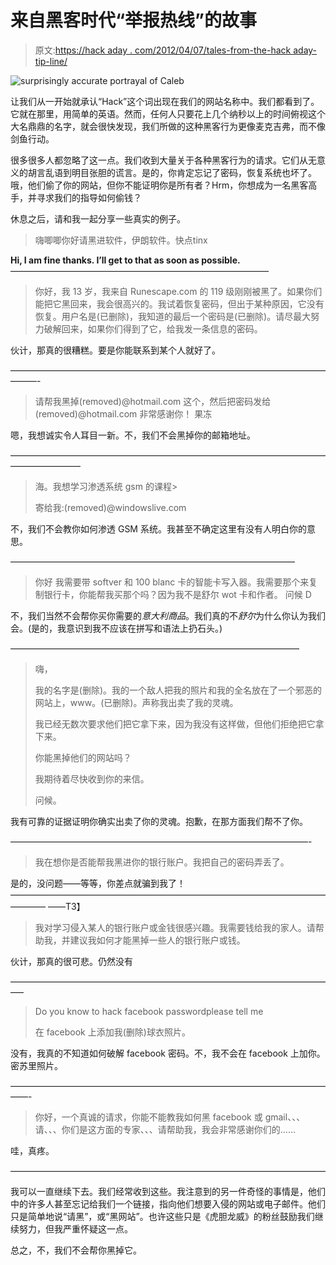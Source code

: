 # 来自黑客时代“举报热线”的故事

> 原文:[https://hack aday . com/2012/04/07/tales-from-the-hack aday-tip-line/](https://hackaday.com/2012/04/07/tales-from-the-hackaday-tip-line/)

![surprisingly accurate portrayal of Caleb](../Images/000a4192d252ff81c38fd7c74448c1db.png "surprisingly accurate portrayal of Caleb")

让我们从一开始就承认“Hack”这个词出现在我们的网站名称中。我们都看到了。它就在那里，用简单的英语。然而，任何人只要花上几个纳秒以上的时间俯视这个大名鼎鼎的名字，就会很快发现，我们所做的这种黑客行为更像麦克吉弗，而不像剑鱼行动。

很多很多人都忽略了这一点。我们收到大量关于各种黑客行为的请求。它们从无意义的胡言乱语到明目张胆的谎言。是的，你肯定忘记了密码，恢复系统也坏了。哦，他们偷了你的网站，但你不能证明你是所有者？Hrm，你想成为一名黑客高手，并寻求我们的指导如何偷钱？

休息之后，请和我一起分享一些真实的例子。

> 嗨唧唧你好请黑进软件，伊朗软件。快点tinx

**Hi, I am fine thanks. I’ll get to that as soon as possible.**—————————————————————————————–

> 你好，我 13 岁，我来自 Runescape.com 的 119 级刚刚被黑了。如果你们能把它黑回来，我会很高兴的。我试着恢复密码，但出于某种原因，它没有恢复。用户名是(已删除)，我知道的最后一个密码是(已删除)。请尽最大努力破解回来，如果你们得到了它，给我发一条信息的密码。

伙计，那真的很糟糕。要是你能联系到某个人就好了。

———————————————————————————————————————-

> 请帮我黑掉(removed)@hotmail.com 这个，然后把密码发给(removed)@hotmail.com
> 非常感谢你！
> 果冻

嗯，我想诚实令人耳目一新。不，我们不会黑掉你的邮箱地址。

————————————————————————————————————————————

> 海。我想学习渗透系统 gsm 的课程>
> 
> 寄给我:(removed)@windowslive.com

不，我们不会教你如何渗透 GSM 系统。我甚至不确定这里有没有人明白你的意思。

————————————————————————————————–

> 你好
> 我需要带 softver 和 100 blanc 卡的智能卡写入器。我需要那个来复制银行卡，你能帮我买那个吗？因为我不是舒尔 wot 卡和作者。
> 问候
> D

不，我们当然不会帮你买你需要的*意大利商品*。我们真的不*舒尔*为什么你认为我们会。(是的，我意识到我不应该在拼写和语法上扔石头。)

—————————————————————————————————

> 嗨，
> 
> 我的名字是(删除)。我的一个敌人把我的照片和我的全名放在了一个邪恶的网站上，www。(已删除)。声称我出卖了我的灵魂。
> 
> 我已经无数次要求他们把它拿下来，因为我没有这样做，但他们拒绝把它拿下来。
> 
> 你能黑掉他们的网站吗？
> 
> 我期待着尽快收到你的来信。
> 
> 问候。

我有可靠的证据证明你确实出卖了你的灵魂。抱歉，在那方面我们帮不了你。

——————————————————————————————————-

> 我在想你是否能帮我黑进你的银行账户。我把自己的密码弄丢了。

是的，没问题——等等，你差点就骗到我了！
————————————————————————————————————————
——T3】

> 我对学习侵入某人的银行账户或金钱很感兴趣。我需要钱给我的家人。请帮助我，并建议我如何才能黑掉一些人的银行账户或钱。

伙计，那真的很可悲。仍然没有

—————————————————————————————————————–

> Do you know to hack facebook passwordplease tell me
> 
> 在 facebook 上添加我(删除)球衣照片。

没有，我真的不知道如何破解 facebook 密码。不，我不会在 facebook 上加你。密苏里照片。

——————————————————————————————————————-

> 你好，一个真诚的请求，你能不能教我如何黑 facebook 或 gmail、、、请、、、你们是这方面的专家、、、请帮助我，我会非常感谢你们的……

哇，真疼。

————————————————————————————————————

我可以一直继续下去。我们经常收到这些。我注意到的另一件奇怪的事情是，他们中的许多人甚至忘记给我们一个链接，指向他们想要入侵的网站或电子邮件。他们只是简单地说“请黑”，或“黑网站”。也许这些只是《虎胆龙威》的粉丝鼓励我们继续努力，但我严重怀疑这一点。

总之，不，我们不会帮你黑掉它。